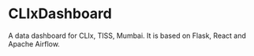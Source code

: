 # CLIxDashboard
A data dashboard for CLIx, TISS, Mumbai. It is based on Flask, React and Apache Airflow.  
